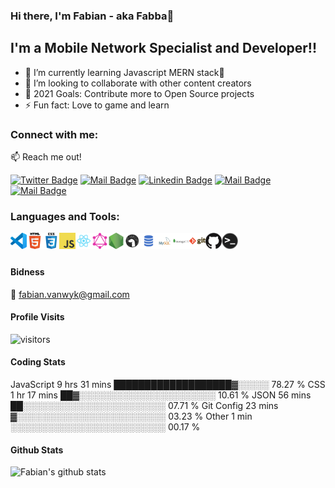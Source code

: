 ### Hi there, I'm Fabian - aka Fabba👋

## I'm a Mobile Network Specialist and Developer!!

- 🌱 I’m currently learning Javascript MERN stack🤣
- 👯 I’m looking to collaborate with other content creators
- 🥅 2021 Goals: Contribute more to Open Source projects
- ⚡ Fun fact: Love to game and learn

### Connect with me:

:mailbox: Reach me out!

[![Twitter Badge](https://img.shields.io/badge/-@fabbaks-1ca0f1?style=flat&labelColor=1ca0f1&logo=twitter&logoColor=white&link=https://twitter.com/Ipenywis)](https://twitter.com/@fabbaks) [![Mail Badge](https://img.shields.io/badge/-FabianVanWyk-e74c3c?style=flat&labelColor=e74c3c&logo=youtube&logoColor=white)](https://youtube.com/FabianVanWyk) [![Linkedin Badge](https://img.shields.io/badge/-FabianVanWyk-0e76a8?style=flat&labelColor=0e76a8&logo=linkedin&logoColor=white)](https://www.linkedin.com/in/FabianVanWyk/) [![Mail Badge](https://img.shields.io/badge/-@fabba1892-e84393?style=flat&labelColor=e84393&logo=instagram&logoColor=white)](https://instagram.com/@fabba1892) [![Mail Badge](https://img.shields.io/badge/-fabian.vanwyk-c0392b?style=flat&labelColor=c0392b&logo=gmail&logoColor=white)](mailto:fabian.vanwyk@gmail.com)
<br />

### Languages and Tools:

<img align="left" alt="Visual Studio Code" width="26px" src="https://raw.githubusercontent.com/github/explore/80688e429a7d4ef2fca1e82350fe8e3517d3494d/topics/visual-studio-code/visual-studio-code.png" />
<img align="left" alt="HTML5" width="26px" src="https://raw.githubusercontent.com/github/explore/80688e429a7d4ef2fca1e82350fe8e3517d3494d/topics/html/html.png" />
<img align="left" alt="CSS3" width="26px" src="https://raw.githubusercontent.com/github/explore/80688e429a7d4ef2fca1e82350fe8e3517d3494d/topics/css/css.png" />
<img align="left" alt="JavaScript" width="26px" src="https://raw.githubusercontent.com/github/explore/80688e429a7d4ef2fca1e82350fe8e3517d3494d/topics/javascript/javascript.png" />
<img align="left" alt="React" width="26px" src="https://raw.githubusercontent.com/github/explore/80688e429a7d4ef2fca1e82350fe8e3517d3494d/topics/react/react.png" />
<img align="left" alt="GraphQL" width="26px" src="https://raw.githubusercontent.com/github/explore/80688e429a7d4ef2fca1e82350fe8e3517d3494d/topics/graphql/graphql.png" />
<img align="left" alt="Node.js" width="26px" src="https://raw.githubusercontent.com/github/explore/80688e429a7d4ef2fca1e82350fe8e3517d3494d/topics/nodejs/nodejs.png" />
<img align="left" alt="Deno" width="26px" src="https://raw.githubusercontent.com/github/explore/361e2821e2dea67711cde99c9c40ed357061cf27/topics/deno/deno.png" />
<img align="left" alt="SQL" width="26px" src="https://raw.githubusercontent.com/github/explore/80688e429a7d4ef2fca1e82350fe8e3517d3494d/topics/sql/sql.png" />
<img align="left" alt="MySQL" width="26px" src="https://raw.githubusercontent.com/github/explore/80688e429a7d4ef2fca1e82350fe8e3517d3494d/topics/mysql/mysql.png" />
<img align="left" alt="MongoDB" width="26px" src="https://raw.githubusercontent.com/github/explore/80688e429a7d4ef2fca1e82350fe8e3517d3494d/topics/mongodb/mongodb.png" />
<img align="left" alt="Git" width="26px" src="https://raw.githubusercontent.com/github/explore/80688e429a7d4ef2fca1e82350fe8e3517d3494d/topics/git/git.png" />
<img align="left" alt="GitHub" width="26px" src="https://raw.githubusercontent.com/github/explore/78df643247d429f6cc873026c0622819ad797942/topics/github/github.png" />
<img align="left" alt="Terminal" width="26px" src="https://raw.githubusercontent.com/github/explore/80688e429a7d4ef2fca1e82350fe8e3517d3494d/topics/terminal/terminal.png" />

<br />
<br />

#### Bidness
:email: fabian.vanwyk@gmail.com


#### Profile Visits 
![visitors](https://visitor-badge.glitch.me/badge?page_id=fabba1892.fabba1892)


#### Coding Stats

<!--START_SECTION:waka-->

JavaScript   9 hrs 31 mins   ███████████████████▓░░░░░   78.27 % 
CSS          1 hr 17 mins    ██▓░░░░░░░░░░░░░░░░░░░░░░   10.61 % 
JSON         56 mins         ██░░░░░░░░░░░░░░░░░░░░░░░   07.71 % 
Git Config   23 mins         ▓░░░░░░░░░░░░░░░░░░░░░░░░   03.23 % 
Other        1 min           ░░░░░░░░░░░░░░░░░░░░░░░░░   00.17 % 

<!--END_SECTION:waka-->

#### Github Stats
![Fabian's github stats](https://github-readme-stats.vercel.app/api?username=fabba1892&count_private=true&theme=tokyonight&hide=contribs,prs)
